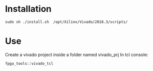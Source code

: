 # Installation

```
sudo sh ./install.sh  /opt/Xilinx/Vivado/2018.3/scripts/
```

# Use

Create a vivado project inside a folder named vivado_prj
In tcl console: 

```
fpga_tools::vivado_tcl
```

